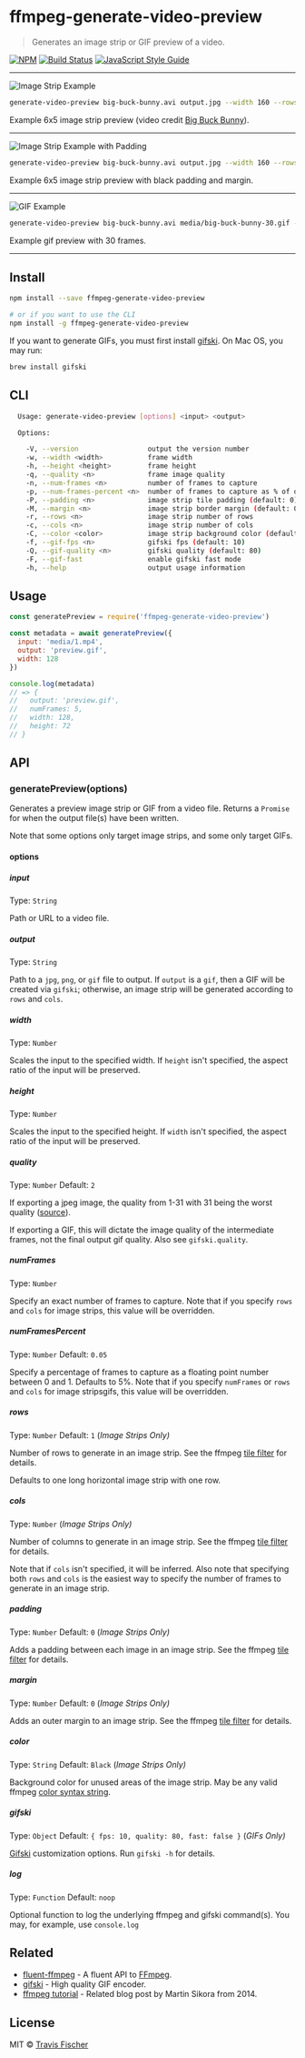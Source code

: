 # ffmpeg-generate-video-preview

> Generates an image strip or GIF preview of a video.

[![NPM](https://img.shields.io/npm/v/ffmpeg-generate-video-preview.svg)](https://www.npmjs.com/package/ffmpeg-generate-video-preview) [![Build Status](https://travis-ci.org/transitive-bullshit/ffmpeg-generate-video-preview.svg?branch=master)](https://travis-ci.org/transitive-bullshit/ffmpeg-generate-video-preview) [![JavaScript Style Guide](https://img.shields.io/badge/code_style-standard-brightgreen.svg)](https://standardjs.com)

---

![Image Strip Example](https://raw.githubusercontent.com/transitive-bullshit/ffmpeg-generate-video-preview/master/media/big-buck-bunny-6x5.jpg)

```sh
generate-video-preview big-buck-bunny.avi output.jpg --width 160 --rows 5 --cols 6
```

Example 6x5 image strip preview (video credit [Big Buck Bunny](https://peach.blender.org/download/)).

---

![Image Strip Example with Padding](https://raw.githubusercontent.com/transitive-bullshit/ffmpeg-generate-video-preview/master/media/big-buck-bunny-6x5-padding.jpg)

```sh
generate-video-preview big-buck-bunny.avi output.jpg --width 160 --rows 5 --cols 6 --padding 4 --margin 4
```

Example 6x5 image strip preview with black padding and margin.

---

![GIF Example](https://raw.githubusercontent.com/transitive-bullshit/ffmpeg-generate-video-preview/master/media/big-buck-bunny-30.gif)

```sh
generate-video-preview big-buck-bunny.avi media/big-buck-bunny-30.gif --width 320 --num-frames 30 --fps 4
```

Example gif preview with 30 frames.

---

## Install

```bash
npm install --save ffmpeg-generate-video-preview

# or if you want to use the CLI
npm install -g ffmpeg-generate-video-preview
```

If you want to generate GIFs, you must first install [gifski](https://gif.ski/). On Mac OS, you may run:

```sh
brew install gifski
```

## CLI

```sh
  Usage: generate-video-preview [options] <input> <output>

  Options:

    -V, --version                 output the version number
    -w, --width <width>           frame width
    -h, --height <height>         frame height
    -q, --quality <n>             frame image quality
    -n, --num-frames <n>          number of frames to capture
    -p, --num-frames-percent <n>  number of frames to capture as % of overall frames
    -P, --padding <n>             image strip tile padding (default: 0)
    -M, --margin <n>              image strip border margin (default: 0)
    -r, --rows <n>                image strip number of rows
    -c, --cols <n>                image strip number of cols
    -C, --color <color>           image strip background color (default: Black)
    -f, --gif-fps <n>             gifski fps (default: 10)
    -Q, --gif-quality <n>         gifski quality (default: 80)
    -F, --gif-fast                enable gifski fast mode
    -h, --help                    output usage information
```

## Usage

```js
const generatePreview = require('ffmpeg-generate-video-preview')

const metadata = await generatePreview({
  input: 'media/1.mp4',
  output: 'preview.gif',
  width: 128
})

console.log(metadata)
// => {
//   output: 'preview.gif',
//   numFrames: 5,
//   width: 128,
//   height: 72
// }
```

## API

### generatePreview(options)

Generates a preview image strip or GIF from a video file. Returns a `Promise` for when the output file(s) have been written.

Note that some options only target image strips, and some only target GIFs.

#### options

##### input

Type: `String`

Path or URL to a video file.

##### output

Type: `String`

Path to a `jpg`, `png`, or `gif` file to output. If `output` is a `gif`, then a GIF will be created via `gifski`; otherwise, an image strip will be generated according to `rows` and `cols`.

##### width

Type: `Number`

Scales the input to the specified width. If `height` isn't specified, the aspect ratio of the input will be preserved.

##### height

Type: `Number`

Scales the input to the specified height. If `width` isn't specified, the aspect ratio of the input will be preserved.

##### quality

Type: `Number`
Default: `2`

If exporting a jpeg image, the quality from 1-31 with 31 being the worst quality ([source](https://stackoverflow.com/questions/10225403/how-can-i-extract-a-good-quality-jpeg-image-from-an-h264-video-file-with-ffmpeg)).

If exporting a GIF, this will dictate the image quality of the intermediate frames, not the final output gif quality. Also see `gifski.quality`.

##### numFrames

Type: `Number`

Specify an exact number of frames to capture. Note that if you specify `rows` and `cols` for image strips, this value will be overridden.

##### numFramesPercent

Type: `Number`
Default: `0.05`

Specify a percentage of frames to capture as a floating point number between 0 and 1. Defaults to 5%. Note that if you specify `numFrames` or `rows` and `cols` for image stripsgifs, this value will be overridden.

##### rows

Type: `Number`
Default: `1`
(*Image Strips Only)*

Number of rows to generate in an image strip. See the ffmpeg [tile filter](https://ffmpeg.org/ffmpeg-filters.html#tile) for details.

Defaults to one long horizontal image strip with one row.

##### cols

Type: `Number`
(*Image Strips Only)*

Number of columns to generate in an image strip. See the ffmpeg [tile filter](https://ffmpeg.org/ffmpeg-filters.html#tile) for details.

Note that if `cols` isn't specified, it will be inferred. Also note that specifying both `rows` and `cols` is the easiest way to specify the number of frames to generate in an image strip.

##### padding

Type: `Number`
Default: `0`
(*Image Strips Only)*

Adds a padding between each image in an image strip. See the ffmpeg [tile filter](https://ffmpeg.org/ffmpeg-filters.html#tile) for details.

##### margin

Type: `Number`
Default: `0`
(*Image Strips Only)*

Adds an outer margin to an image strip. See the ffmpeg [tile filter](https://ffmpeg.org/ffmpeg-filters.html#tile) for details.

##### color

Type: `String`
Default: `Black`
(*Image Strips Only)*

Background color for unused areas of the image strip. May be any valid ffmpeg [color syntax string](https://ffmpeg.org/ffmpeg-utils.html#color-syntax).

##### gifski

Type: `Object`
Default: `{ fps: 10, quality: 80, fast: false }`
(*GIFs Only)*

[Gifski](https://gif.ski/) customization options. Run `gifski -h` for details.

##### log

Type: `Function`
Default: `noop`

Optional function to log the underlying ffmpeg and gifski command(s). You may, for example, use `console.log`

## Related

- [fluent-ffmpeg](https://github.com/fluent-ffmpeg/node-fluent-ffmpeg) - A fluent API to [FFmpeg](http://ffmpeg.org/).
- [gifski](https://gif.ski/) - High quality GIF encoder.
- [ffmpeg tutorial](https://www.binpress.com/tutorial/how-to-generate-video-previews-with-ffmpeg/138) - Related blog post by Martin Sikora from 2014.

## License

MIT © [Travis Fischer](https://github.com/transitive-bullshit)
